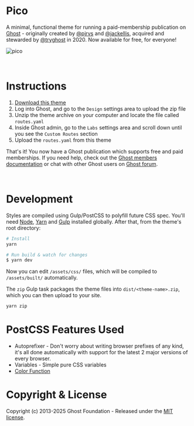 # Pico

A minimal, functional theme for running a paid-membership publication on [Ghost](https://ghost.org) - originally created by [@pjrvs](https://github.com/pjrvs) and [@jackellis](https://github.com/jackellis), acquired and stewarded by [@tryghost](https://github.com/tryghost) in 2020. Now available for free, for everyone!

![pico](https://user-images.githubusercontent.com/120485/70646878-67b93400-1c7a-11ea-9722-64bb7ecf2d22.png)

&nbsp;


# Instructions

1. [Download this theme](https://github.com/TryGhost/Pico/archive/main.zip)
2. Log into Ghost, and go to the `Design` settings area to upload the zip file
3. Unzip the theme archive on your computer and locate the file called `routes.yaml`
4. Inside Ghost admin, go to the `Labs` settings area and scroll down until you see the `Custom Routes` section
5. Upload the `routes.yaml` from this theme

That's it! You now have a Ghost publication which supports free and paid memberships. If you need help, check out the <a href="https://ghost.org/docs/members/">Ghost members documentation</a> or chat with other Ghost users on <a href="https://forum.ghost.org">Ghost forum</a>.

&nbsp;

# Development

Styles are compiled using Gulp/PostCSS to polyfill future CSS spec. You'll need [Node](https://nodejs.org/), [Yarn](https://yarnpkg.com/) and [Gulp](https://gulpjs.com) installed globally. After that, from the theme's root directory:

```bash
# Install
yarn

# Run build & watch for changes
$ yarn dev
```

Now you can edit `/assets/css/` files, which will be compiled to `/assets/built/` automatically.

The `zip` Gulp task packages the theme files into `dist/<theme-name>.zip`, which you can then upload to your site.

```bash
yarn zip
```

# PostCSS Features Used

- Autoprefixer - Don't worry about writing browser prefixes of any kind, it's all done automatically with support for the latest 2 major versions of every browser.
- Variables - Simple pure CSS variables
- [Color Function](https://github.com/postcss/postcss-color-function)


# Copyright & License

Copyright (c) 2013-2025 Ghost Foundation - Released under the [MIT license](LICENSE).
